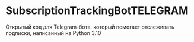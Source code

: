 # SubscriptionTrackingBotTELEGRAM
Открытый код для Telegram-бота, который помогает отслеживать подписки, написанный на Python 3.10
